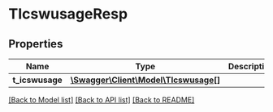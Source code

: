 # TIcswusageResp

## Properties
Name | Type | Description | Notes
------------ | ------------- | ------------- | -------------
**t_icswusage** | [**\Swagger\Client\Model\TIcswusage[]**](TIcswusage.md) |  | [optional] 

[[Back to Model list]](../README.md#documentation-for-models) [[Back to API list]](../README.md#documentation-for-api-endpoints) [[Back to README]](../README.md)


